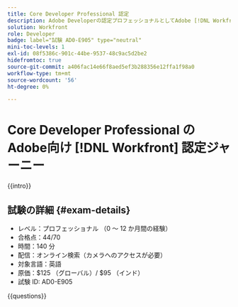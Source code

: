 ```yaml
---
title: Core Developer Professional 認定
description: Adobe Developerの認定プロフェッショナルとしてAdobe [!DNL Workfront] で働く方法を説明します。
solution: Workfront
role: Developer
badge: label="試験 AD0-E905" type="neutral"
mini-toc-levels: 1
exl-id: 08f5386c-901c-44be-9537-48c9ac5d2be2
hidefromtoc: true
source-git-commit: a406fac14e66f8aed5ef3b288356e12ffa1f98a0
workflow-type: tm+mt
source-wordcount: '56'
ht-degree: 0%

---
```


# Core Developer Professional のAdobe向け [!DNL Workfront] 認定ジャーニー

{{intro}}

## 試験の詳細 {#exam-details}

* レベル：プロフェッショナル （0 ～ 12 か月間の経験）
* 合格点：44/70
* 時間：140 分
* 配信：オンライン検索（カメラへのアクセスが必要）
* 対象言語：英語
* 原価：$125 （グローバル）/ $95 （インド）
* 試験 ID: AD0-E905

{{questions}}
